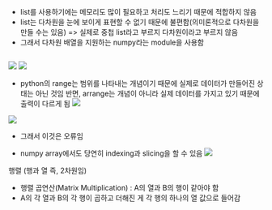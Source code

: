 - list를 사용하기에는 메모리도 많이 필요하고 처리도 느리기 때문에 적합하지 않음
- list는 다차원을 눈에 보이게 표현할 수 없기 때문에 불편함(의미론적으로 다차원을 만들 수는 있음) => 실제로 중첩 list라고 부르지 다차원이라고 부르지 않음
- 그래서 다차원 배열을 지원하는 numpy라는 module을 사용함
```

```
![](../../../README_resources/Pasted%20image%2020230328123213.png)
![](../../../README_resources/Pasted%20image%2020230328123245.png)
- python의 range는 범위를 나타내는 개념이기 때문에 실제로 데이터가 만들어진 상태는 아닌 것임 반면, arrange는 개념이 아니라 실제 데이터를 가지고 있기 때문에 출력이 다르게 됨
![](../../../README_resources/Pasted%20image%2020230328095909.png)

![](../../../README_resources/Pasted%20image%2020230328100612.png)
- 그래서 이것은 오류임

- numpy array에서도 당연히 indexing과 slicing을 할 수 있음
![](../../../README_resources/Pasted%20image%2020230328101316.png)

행렬 (행과 열 즉, 2차원임)
- 행렬 곱연산(Matrix Multiplication) : A의 열과 B의 행이 같아야 함
- A의 각 열과 B의 각 행이 곱하고 더해진 게 각 행의 하나의 열 값으로 들어감
